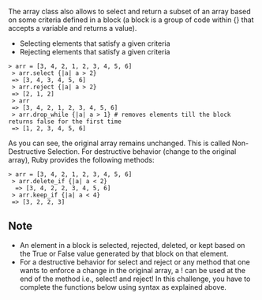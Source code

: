 The array class also allows to select and return a subset of an array based on some criteria defined in a block (a block is a group of code within {} that accepts a variable and returns a value).

- Selecting elements that satisfy a given criteria
- Rejecting elements that satisfy a given criteria
```
> arr = [3, 4, 2, 1, 2, 3, 4, 5, 6]
 > arr.select {|a| a > 2}
 => [3, 4, 3, 4, 5, 6]
 > arr.reject {|a| a > 2}
 => [2, 1, 2]
 > arr
 => [3, 4, 2, 1, 2, 3, 4, 5, 6]
 > arr.drop_while {|a| a > 1} # removes elements till the block returns false for the first time
 => [1, 2, 3, 4, 5, 6]
```

As you can see, the original array remains unchanged. This is called Non-Destructive Selection.
For destructive behavior (change to the original array), Ruby provides the following methods:
```
> arr = [3, 4, 2, 1, 2, 3, 4, 5, 6]  
 > arr.delete_if {|a| a < 2}
  => [3, 4, 2, 2, 3, 4, 5, 6]  
 > arr.keep_if {|a| a < 4}  
 => [3, 2, 2, 3]
```

## Note

- An element in a block is selected, rejected, deleted, or kept based on the True or False value generated by that block on that element.
- For a destructive behavior for select and reject or any method that one wants to enforce a change in the original array, a ! can be used at the end of the method i.e., select! and reject!
In this challenge, you have to complete the functions below using syntax as explained above.